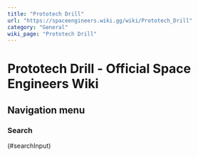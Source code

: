 ```yaml
---
title: "Prototech Drill"
url: "https://spaceengineers.wiki.gg/wiki/Prototech_Drill"
category: "General"
wiki_page: "Prototech Drill"
---
```


# Prototech Drill - Official Space Engineers Wiki

## Navigation menu

### Search

(#searchInput)
